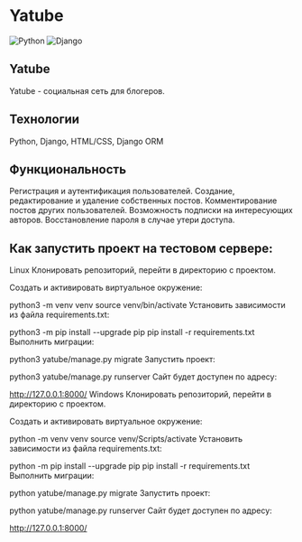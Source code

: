 # Yatube

![Python](https://img.shields.io/badge/python-3670A0?style=for-the-badge&logo=python&logoColor=ffdd54)
![Django](https://img.shields.io/badge/django-%23092E20.svg?style=for-the-badge&logo=django&logoColor=white)

## Yatube
Yatube - социальная сеть для блогеров. 

## Технологии
Python, Django, HTML/CSS, Django ORM

## Функциональность
Регистрация и аутентификация пользователей.
Создание, редактирование и удаление собственных постов.
Комментирование постов других пользователей.
Возможность подписки на интересующих авторов.
Восстановление пароля в случае утери доступа.

## Как запустить проект на тестовом сервере:
Linux
Клонировать репозиторий, перейти в директорию с проектом.

Cоздать и активировать виртуальное окружение:

python3 -m venv venv
source venv/bin/activate
Установить зависимости из файла requirements.txt:

python3 -m pip install --upgrade pip
pip install -r requirements.txt
Выполнить миграции:

python3 yatube/manage.py migrate
Запустить проект:

python3 yatube/manage.py runserver
Сайт будет доступен по адресу:

http://127.0.0.1:8000/
Windows
Клонировать репозиторий, перейти в директорию с проектом.

Cоздать и активировать виртуальное окружение:

python -m venv venv
source venv/Scripts/activate
Установить зависимости из файла requirements.txt:

python -m pip install --upgrade pip
pip install -r requirements.txt
Выполнить миграции:

python yatube/manage.py migrate
Запустить проект:

python yatube/manage.py runserver
Сайт будет доступен по адресу:

http://127.0.0.1:8000/
